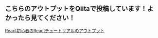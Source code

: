## こちらのアウトプットをQiitaで投稿しています！よかったら見てください！
[React初心者のReactチュートリアルのアウトプット](https://qiita.com/AtomuIshida/items/7bd03334918bbc4e7fe9)

